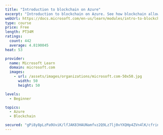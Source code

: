 ```yaml
---
title: "Introduction to blockchain on Azure"
excerpt: "Introduction to blockchain on Azure. See how blockchain allows business partners to trust each other's data without a central authority. You'll also learn a bit about how blockchain works. The goal is to help you decide if blockchain is a good choice for your scenario."
webUrl: https://docs.microsoft.com/en-us/learn/modules/intro-to-blockchain/
type: course
price: Free
length: PT34M
ratings:
  count: 442
  average: 4.8190045
heat: 53

provider:
  name: Microsoft Learn
  domain: microsoft.com
  images:
    - url: /assets/images/organizations/microsoft.com-50x50.jpg
      width: 50
      height: 50

levels:
  - Beginner

topics:
  - Azure
  - Blockchain

secured: "gPi8y8pLzPa9UviK/lfJAK83HAUNamfvz2Q9Lz7lj0vYXQHp4ZVn4lK/cfrinxdjzW+GuAEBIvJYWUOn2QM+tJWVIDeJbJTyIN2vDBvn+1jVEyTQ4X9gl1hfmnVkKVdX1vYC7LqgpGQ8OTiUmVBsx+ZbzMI00Y65pACSP2qNSO2yJf5LSW/0SBc1ldMhwGNCvuY8JE7W/YBpc+H6IJFn4/GtRnr3WWdJrSm4FRJ+qclKwWmfjlbZLEzcIDu+EbhLs2cnVIMsI0Ojblsk94u+P+OGf/RMy192HUKWwzeNzPB7jzlPfBx+/5Gz47uFyJF9ljGVeS+bL0IgFWlsgrBdfguh/hKXhN9A+NV3cLMnhTLSQY3MST8NqjbyBAhFLRksCZaqdJFxurlJ1fi4/f63C1muFuIXwWR94kh8cOAOOaA=;xysa176YXHLklZ8JecpZnw=="
---
```


